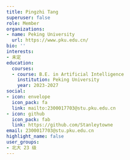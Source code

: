 ```yaml
---
title: Pingzhi Tang
superuser: false
role: Member
organizations:
- name: Peking University
  url: https://www.pku.edu.cn/
bio: ''
interests:
- 未定
education:
  courses:
  - course: B.E. in Artificial Intelligence
    institution: Peking University
    year: 2023-2027
social:
- icon: envelope
  icon_pack: fa
  link: mailto:2300017703@stu.pku.edu.cn
- icon: github
  icon_pack: fab
  link: https://github.com/Stanleytowne
email: 2300017703@stu.pku.edu.cn
highlight_name: false
user_groups:
- 北大 23 级
---
```

